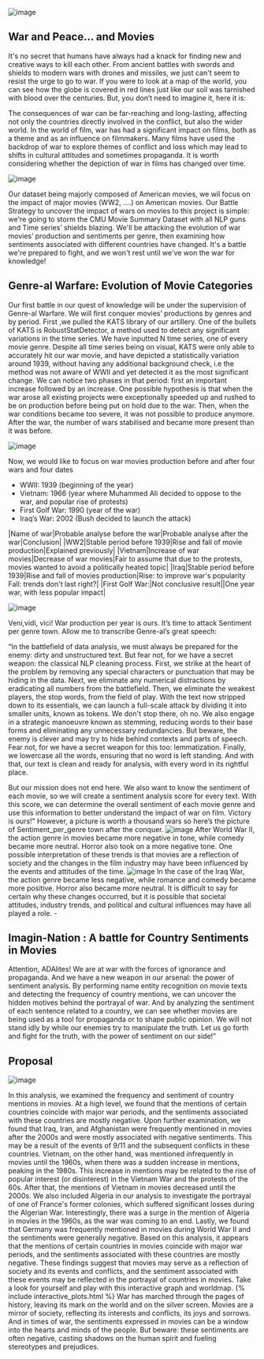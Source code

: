 ![image](data/soldat-camera-foret_265223-17598.jpg)
## War and Peace... and Movies

It's no secret that humans have always had a knack for finding new and creative ways to kill each other. From ancient battles with swords and shields to modern wars with drones and missiles, we just can't seem to resist the urge to go to war. If you were to look at a map of the world, you can see how the globe is covered in red lines just like our soil was tarnished with blood over the centuries.  But, you don’t need to imagine it, here it is:

The consequences of war can be far-reaching and long-lasting, affecting not only the countries directly involved in the conflict, but also the wider world. In the world of film, war has had a significant impact on films, both as a theme and as an influence on filmmakers. Many films have used the backdrop of war to explore themes of conflict and loss  which may lead to shifts in cultural attitudes and sometimes propaganda. It is worth considering whether the depiction of war in films has changed over time.

![image](data/top10.jpg)

Our dataset being majorly composed of American movies, we wil focus on the impact of major movies (WW2, ….) on American movies. Our Battle Strategy to uncover the impact of wars on movies to this project is simple: we're going to storm the CMU Movie Summary Dataset with all NLP guns and Time series’ shields blazing. We'll be attacking the evolution of war movies’ production and sentiments per genre, then examining how sentiments associated with different countries have changed. It's a battle we're prepared to fight, and we won't rest until we've won the war for knowledge!

## Genre-al Warfare: Evolution of Movie Categories

Our first battle in our quest of knowledge will be under the supervision of Genre-al Warfare. We will first conquer movies’ productions by genres and by period. 
First ,we pulled the KATS library of our artillery. One of the bullets of KATS is RobustStatDetector, a method used to detect any significant variations in the time series. 
We have inputted N time series, one of every movie genre. Despite all time series being on visual, KATS were only able to accurately hit our war movie, and have depicted a statistically variation around 1939, without having any additional background check, i.e the method was not aware of WWII and yet detected it as the most significant change.
We can notice two phases in that period: first an important increase followed by an increase.
One possible hypothesis is that when the war arose all existing projects were exceptionally speeded up and rushed to be on production before being put on hold due to the war. Then, when the war conditions became too severe, it was not possible to produce anymore. After the war, the number of wars stabilised and became more present than it was before.

![image](data/trend_change.jpg)

Now, we would like to focus on war movies production before and after four wars and four dates
* WWII: 1939 (beginning of the year)
* Vietnam: 1966 (year where Muhammed Ali decided to oppose to the war, and popular rise of protests)
* First Golf War: 1990 (year of the war) 
* Iraq’s War: 2002 (Bush decided to launch the attack) 



|Name of war|Probable analyse before the war|Probable analyse after the war|Conclusion|
|WW2|Stable period before 1939|Rise and fall of movie production|Explained previously|
|Vietnam|Increase of war movies|Decrease of war movies|Fair to assume that due to the protests, movies wanted to avoid a politically heated topic|
|Iraq|Stable period before 1939|Rise and fall of movies production|Rise: to improve war's popularity   <br />   Fall: trends don't last right?|
|First Golf War:|Not conclusive result||One year war, with less popular impact|
  
![image](data/quadriplot.PNG)
 
Veni,vidi, vici! War production per year is ours. It’s time to attack Sentiment per genre town. Allow me to transcribe Genre-al’s great speech:

“In the battlefield of data analysis, we must always be prepared for the enemy: dirty and unstructured text. But fear not, for we have a secret weapon: the classical NLP cleaning process. First, we strike at the heart of the problem by removing any special characters or punctuation that may be hiding in the data. Next, we eliminate any numerical distractions by eradicating all numbers from the battlefield. Then, we eliminate the weakest players, the stop words, from the field of play. With the text now stripped down to its essentials, we can launch a full-scale attack by dividing it into smaller units, known as tokens. We don't stop there, oh no. We also engage in a strategic manoeuvre known as stemming, reducing words to their base forms and eliminating any unnecessary redundancies. But beware, the enemy is clever and may try to hide behind contexts and parts of speech. Fear not, for we have a secret weapon for this too: lemmatization. Finally, we lowercase all the words, ensuring that no word is left standing. And with that, our text is clean and ready for analysis, with every word in its rightful place.

But our mission does not end here. We also want to know the sentiment of each movie, so we will create a sentiment analysis score for every text. With this score, we can determine the overall sentiment of each movie genre and use this information to better understand the impact of war on film. Victory is ours!"
However, a picture is worth a thousand wars so here’s the picture of Sentiment_per_genre town after the conquer. 
![image](data/heatmap1939.jpg)
After World War II, the action genre in movies became more negative in tone, while comedy became more neutral. Horror also took on a more negative tone. One possible interpretation of these trends is that movies are a reflection of society and the changes in the film industry may have been influenced by the events and attitudes of the time.
![image](data/heatmap2000.jpg)
In the case of the Iraq War, the action genre became less negative, while romance and comedy became more positive. Horror also became more neutral. It is difficult to say for certain why these changes occurred, but it is possible that societal attitudes, industry trends, and political and cultural influences may have all played a role. - 


## Imagin-Nation : A battle for Country Sentiments in Movies

Attention, ADAlites! We are at war with the forces of ignorance and propaganda. And we have a new weapon in our arsenal: the power of sentiment analysis. By performing name entity recognition on movie texts and detecting the frequency of country mentions, we can uncover the hidden motives behind the portrayal of war. And by analyzing the sentiment of each sentence related to a country, we can see whether movies are being used as a tool for propaganda or to shape public opinion. We will not stand idly by while our enemies try to manipulate the truth. Let us go forth and fight for the truth, with the power of sentiment on our side!"

## Proposal 

![image](data/Major_war_periods.png)

In this analysis, we examined the frequency and sentiment of country mentions in movies. At a high level, we found that the mentions of certain countries coincide with major war periods, and the sentiments associated with these countries are mostly negative. Upon further examination, we found that Iraq, Iran, and Afghanistan were frequently mentioned in movies after the 2000s and were mostly associated with negative sentiments. This may be a result of the events of 9/11 and the subsequent conflicts in these countries. Vietnam, on the other hand, was mentioned infrequently in movies until the 1960s, when there was a sudden increase in mentions, peaking in the 1980s. This increase in mentions may be related to the rise of popular interest (or disinterest) in the Vietnam War and the protests of the 60s. After that, the mentions of Vietnam in movies decreased until the 2000s. We also included Algeria in our analysis to investigate the portrayal of one of France's former colonies, which suffered significant losses during the Algerian War. Interestingly, there was a surge in the mention of Algeria in movies in the 1960s, as the war was coming to an end. Lastly, we found that Germany was frequently mentioned in movies during World War II and the sentiments were generally negative.
Based on this analysis, it appears that the mentions of certain countries in movies coincide with major war periods, and the sentiments associated with these countries are mostly negative. These findings suggest that movies may serve as a reflection of society and its events and conflicts, and the sentiment associated with these events may be reflected in the portrayal of countries in movies. Take a look for yourself and play with this interactive graph and worldmap.
{% include interactive_plots.html %}
War has marched through the pages of history, leaving its mark on the world and on the silver screen. Movies are a mirror of society, reflecting its interests and conflicts, its joys and sorrows. And in times of war, the sentiments expressed in movies can be a window into the hearts and minds of the people. But beware: these sentiments are often negative, casting shadows on the human spirit and fueling stereotypes and prejudices. 



